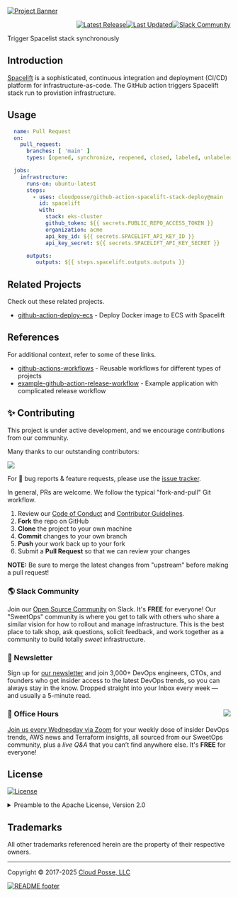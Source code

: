 

<!-- markdownlint-disable -->
<a href="https://cpco.io/homepage"><img src="https://github.com/cloudposse/github-action-spacelift-stack-deploy/blob/main/.github/banner.png?raw=true" alt="Project Banner"/></a><br/>


<p align="right"><a href="https://github.com/cloudposse/github-action-spacelift-stack-deploy/releases/latest"><img src="https://img.shields.io/github/release/cloudposse/github-action-spacelift-stack-deploy.svg?style=for-the-badge" alt="Latest Release"/></a><a href="https://github.com/cloudposse/github-action-spacelift-stack-deploy/commits"><img src="https://img.shields.io/github/last-commit/cloudposse/github-action-spacelift-stack-deploy.svg?style=for-the-badge" alt="Last Updated"/></a><a href="https://cloudposse.com/slack"><img src="https://slack.cloudposse.com/for-the-badge.svg" alt="Slack Community"/></a>

</p>
<!-- markdownlint-restore -->

<!--




  ** DO NOT EDIT THIS FILE
  **
  ** This file was automatically generated by the `cloudposse/build-harness`.
  ** 1) Make all changes to `README.yaml`
  ** 2) Run `make init` (you only need to do this once)
  ** 3) Run`make readme` to rebuild this file.
  **
  ** (We maintain HUNDREDS of open source projects. This is how we maintain our sanity.)
  **





-->

Trigger Spacelist stack synchronously




## Introduction

[Spacelift](https://spacelift.io) is a sophisticated, continuous integration 
and deployment (CI/CD) platform for infrastructure-as-code. 
The GitHub action triggers Spacelift stack run to provistion infrastructure.




## Usage

```yaml
  name: Pull Request
  on:
    pull_request:
      branches: [ 'main' ]
      types: [opened, synchronize, reopened, closed, labeled, unlabeled]

  jobs:
    infrastructure:
      runs-on: ubuntu-latest
      steps:
        - uses: cloudposse/github-action-spacelift-stack-deploy@main
          id: spacelift
          with:
            stack: eks-cluster
            github_token: ${{ secrets.PUBLIC_REPO_ACCESS_TOKEN }}
            organization: acme
            api_key_id: ${{ secrets.SPACELIFT_API_KEY_ID }}
            api_key_secret: ${{ secrets.SPACELIFT_API_KEY_SECRET }}

      outputs:
         outputs: ${{ steps.spacelift.outputs.outputs }}
```












## Related Projects

Check out these related projects.

- [github-action-deploy-ecs](https://github.com/cloudposse/github-action-deploy-ecs) - Deploy Docker image to ECS with Spacelift


## References

For additional context, refer to some of these links.

- [github-actions-workflows](https://github.com/cloudposse/github-actions-workflows) - Reusable workflows for different types of projects
- [example-github-action-release-workflow](https://github.com/cloudposse/example-github-action-release-workflow) - Example application with complicated release workflow




## ✨ Contributing

This project is under active development, and we encourage contributions from our community.



Many thanks to our outstanding contributors:

<a href="https://github.com/cloudposse/github-action-spacelift-stack-deploy/graphs/contributors">
  <img src="https://contrib.rocks/image?repo=cloudposse/github-action-spacelift-stack-deploy&max=24" />
</a>

For 🐛 bug reports & feature requests, please use the [issue tracker](https://github.com/cloudposse/github-action-spacelift-stack-deploy/issues).

In general, PRs are welcome. We follow the typical "fork-and-pull" Git workflow.
 1. Review our [Code of Conduct](https://github.com/cloudposse/github-action-spacelift-stack-deploy/?tab=coc-ov-file#code-of-conduct) and [Contributor Guidelines](https://github.com/cloudposse/.github/blob/main/CONTRIBUTING.md).
 2. **Fork** the repo on GitHub
 3. **Clone** the project to your own machine
 4. **Commit** changes to your own branch
 5. **Push** your work back up to your fork
 6. Submit a **Pull Request** so that we can review your changes

**NOTE:** Be sure to merge the latest changes from "upstream" before making a pull request!

### 🌎 Slack Community

Join our [Open Source Community](https://cpco.io/slack?utm_source=github&utm_medium=readme&utm_campaign=cloudposse/github-action-spacelift-stack-deploy&utm_content=slack) on Slack. It's **FREE** for everyone! Our "SweetOps" community is where you get to talk with others who share a similar vision for how to rollout and manage infrastructure. This is the best place to talk shop, ask questions, solicit feedback, and work together as a community to build totally *sweet* infrastructure.

### 📰 Newsletter

Sign up for [our newsletter](https://cpco.io/newsletter?utm_source=github&utm_medium=readme&utm_campaign=cloudposse/github-action-spacelift-stack-deploy&utm_content=newsletter) and join 3,000+ DevOps engineers, CTOs, and founders who get insider access to the latest DevOps trends, so you can always stay in the know.
Dropped straight into your Inbox every week — and usually a 5-minute read.

### 📆 Office Hours <a href="https://cloudposse.com/office-hours?utm_source=github&utm_medium=readme&utm_campaign=cloudposse/github-action-spacelift-stack-deploy&utm_content=office_hours"><img src="https://img.cloudposse.com/fit-in/200x200/https://cloudposse.com/wp-content/uploads/2019/08/Powered-by-Zoom.png" align="right" /></a>

[Join us every Wednesday via Zoom](https://cloudposse.com/office-hours?utm_source=github&utm_medium=readme&utm_campaign=cloudposse/github-action-spacelift-stack-deploy&utm_content=office_hours) for your weekly dose of insider DevOps trends, AWS news and Terraform insights, all sourced from our SweetOps community, plus a _live Q&A_ that you can’t find anywhere else.
It's **FREE** for everyone!
## License

<a href="https://opensource.org/licenses/Apache-2.0"><img src="https://img.shields.io/badge/License-Apache%202.0-blue.svg?style=for-the-badge" alt="License"></a>

<details>
<summary>Preamble to the Apache License, Version 2.0</summary>
<br/>
<br/>

Complete license is available in the [`LICENSE`](LICENSE) file.

```text
Licensed to the Apache Software Foundation (ASF) under one
or more contributor license agreements.  See the NOTICE file
distributed with this work for additional information
regarding copyright ownership.  The ASF licenses this file
to you under the Apache License, Version 2.0 (the
"License"); you may not use this file except in compliance
with the License.  You may obtain a copy of the License at

  https://www.apache.org/licenses/LICENSE-2.0

Unless required by applicable law or agreed to in writing,
software distributed under the License is distributed on an
"AS IS" BASIS, WITHOUT WARRANTIES OR CONDITIONS OF ANY
KIND, either express or implied.  See the License for the
specific language governing permissions and limitations
under the License.
```
</details>

## Trademarks

All other trademarks referenced herein are the property of their respective owners.


---
Copyright © 2017-2025 [Cloud Posse, LLC](https://cpco.io/copyright)


<a href="https://cloudposse.com/readme/footer/link?utm_source=github&utm_medium=readme&utm_campaign=cloudposse/github-action-spacelift-stack-deploy&utm_content=readme_footer_link"><img alt="README footer" src="https://cloudposse.com/readme/footer/img"/></a>

<img alt="Beacon" width="0" src="https://ga-beacon.cloudposse.com/UA-76589703-4/cloudposse/github-action-spacelift-stack-deploy?pixel&cs=github&cm=readme&an=github-action-spacelift-stack-deploy"/>
